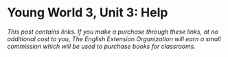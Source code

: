# Young World 3, Unit 3: Help

*This post contains links. If you make a purchase through these links, at no additional cost to you, The English Extension Organization will earn a small commission which will be used to purchase books for classrooms.*



<!--stackedit_data:
eyJoaXN0b3J5IjpbNzE0NjA3MDIxLDMwNDQzNjEyOF19
-->